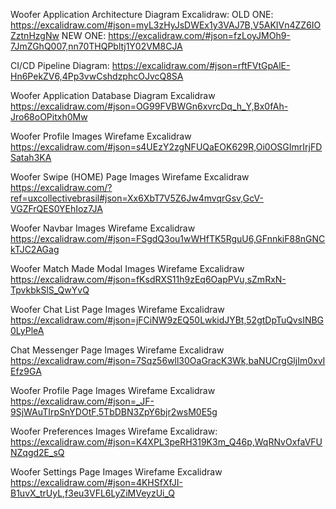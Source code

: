 Woofer Application Architecture Diagram Excalidraw:
OLD ONE: https://excalidraw.com/#json=myL3zHyJsDWEx1y3VAJ7B,V5AKIVn4ZZ6IOZztnHzgNw
NEW ONE: https://excalidraw.com/#json=fzLoyJMOh9-7JmZGhQ007,nn70THQPbltj1Y02VM8CJA

CI/CD Pipeline Diagram:
https://excalidraw.com/#json=rftFVtGpAlE-Hn6PekZV6,4Pp3vwCshdzphcOJvcQ8SA

Woofer Application Database Diagram Excalidraw https://excalidraw.com/#json=OG99FVBWGn6xvrcDq_h_Y,Bx0fAh-Jro68oOPitxh0Mw

Woofer Profile Images Wirefame Excalidraw https://excalidraw.com/#json=s4UEzY2zgNFUQaEOK629R,Oi0OSGImrIrjFDSatah3KA

Woofer Swipe (HOME) Page Images Wirefame Excalidraw https://excalidraw.com/?ref=uxcollectivebrasil#json=Xx6XbT7V5Z6Jw4mvqrGsv,GcV-VGZFrQES0YEhIoz7JA

Woofer Navbar Images Wirefame Excalidraw https://excalidraw.com/#json=FSgdQ3ou1wWHfTK5RguU6,GFnnkiF88nGNCkTJC2AGag

Woofer Match Made Modal Images Wirefame Excalidraw
https://excalidraw.com/#json=fKsdRXS11h9zEq6OapPVu,sZmRxN-TpvkbkSlS_QwYvQ

Woofer Chat List Page Images Wirefame Excalidraw
https://excalidraw.com/#json=jFCiNW9zEQ50LwkidJYBt,52gtDpTuQvsINBG0LyPleA

Chat Messenger Page Images Wirefame Excalidraw
https://excalidraw.com/#json=7Sqz56wll30OaGracK3Wk,baNUCrgGljIm0xvIEfz9GA

Woofer Profile Page Images Wirefame Excalidraw
https://excalidraw.com/#json=_JF-9SjWAuTIrpSnYDOtF,5TbDBN3ZpY6bjr2wsM0E5g

Woofer Preferences Images Wirefame Excalidraw: https://excalidraw.com/#json=K4XPL3peRH319K3m_Q46p,WqRNvOxfaVFUNZqgd2E_sQ

Woofer Settings Page Images Wirefame Excalidraw
https://excalidraw.com/#json=4KHSfXfJI-B1uvX_trUyL,f3eu3VFL6LyZiMVeyzUi_Q
